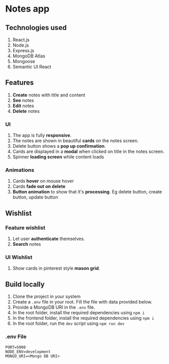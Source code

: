 # Notes app

## Technologies used

1. React.js
2. Node.js
3. Express.js
4. MongoDB Atlas
5. Mongoose
6. Semantic UI React

## Features

1. **Create** notes with title and content
2. **See** notes
3. **Edit** notes
4. **Delete** notes

### UI

1. The app is fully **responsive**.
2. The notes are shown in beautiful **cards** on the notes screen.
3. Delete button shows a **pop up confirmation**.
4. Cards are displayed in a **modal** when clicked on title in the notes screen.
5. Spinner **loading screen** while content loads

### Animations

1. Cards **hover** on mouse hover
2. Cards **fade out on delete**
3. **Button animation** to show that it's **processing**. Eg delete button, create button, update button

## Wishlist

### Feature wishlist

1. Let user **authenticate** themselves.
2. **Search** notes

### UI Wishlist

1. Show cards in pinterest style **mason grid**.

## Build locally

1. Clone the project in your system
2. Create a `.env` file in your root. Fill the file with data provided below.
3. Provide a MongoDB URI in the `.env` file.
4. In the root folder, install the required dependencies using `npm i`
5. In the frontend folder, install the required dependencies using `npm i`
6. In the root folder, run the `dev` script using `npm run dev`

### .env File

```env
PORT=5000
NODE_ENV=development
MONGO_URI=<Mongo DB URI>

```
